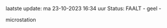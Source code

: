 laatste update: 
ma 23-10-2023 16:34   uur 
Status: FAALT - geel - 
<div class="service Y">microstation</div>